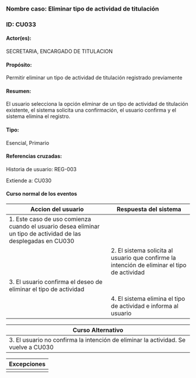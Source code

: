 ### Nombre caso: Eliminar tipo de actividad de titulación
### ID: CU033
#### Actor(es):
SECRETARIA, ENCARGADO DE TITULACION
#### Propósito:
Permitir eliminar un tipo de actividad de titulación registrado previamente
#### Resumen:
El usuario selecciona la opción eliminar de un tipo de actividad de titulación existente, el sistema solicita una confirmación, el usuario confirma y el sistema elimina el registro.
#### Tipo:
Esencial, Primario
#### Referencias cruzadas:
Historia de usuario: REG-003

Extiende a: CU030

#### Curso normal de los eventos


|Accion del usuario | Respuesta del sistema|
|-------------------|----------------------|
|1. Este caso de uso comienza cuando el usuario desea eliminar un tipo de actividad de las desplegadas en CU030||
||2. El sistema solicita al usuario que confirme la intención de eliminar el tipo de actividad|
|3. El usuario confirma el deseo de eliminar el tipo de actividad||
||4. El sistema elimina el tipo de actividad e informa al usuario |


|Curso Alternativo|
|-----------------|
|3. El usuario no confirma la intención de eliminar la actividad. Se vuelve a CU030


|Excepciones|
|-----------------|
||
